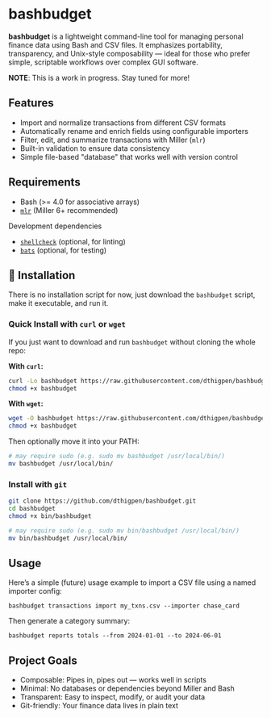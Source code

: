 # bashbudget

**bashbudget** is a lightweight command-line tool for managing personal finance data using Bash and CSV files. It emphasizes portability, transparency, and Unix-style composability — ideal for those who prefer simple, scriptable workflows over complex GUI software.

**NOTE**: This is a work in progress. Stay tuned for more!

## Features

- Import and normalize transactions from different CSV formats
- Automatically rename and enrich fields using configurable importers
- Filter, edit, and summarize transactions with Miller (`mlr`)
- Built-in validation to ensure data consistency
- Simple file-based "database" that works well with version control

## Requirements

- Bash (>= 4.0 for associative arrays)
- [`mlr`](https://miller.readthedocs.io/) (Miller 6+ recommended)

Development dependencies
- [`shellcheck`](https://www.shellcheck.net/) (optional, for linting)
- [`bats`](https://github.com/bats-core/bats-core) (optional, for testing)

## 🔧 Installation

There is no installation script for now, just download the `bashbudget` script, make it executable, and run it.

### Quick Install with `curl` or `wget`

If you just want to download and run `bashbudget` without cloning the whole repo:

**With `curl`:**

```bash
curl -Lo bashbudget https://raw.githubusercontent.com/dthigpen/bashbudget/main/bin/bashbudget
chmod +x bashbudget
```

**With `wget`:**

```bash
wget -O bashbudget https://raw.githubusercontent.com/dthigpen/bashbudget/main/bin/bashbudget
chmod +x bashbudget
```

Then optionally move it into your PATH:

```bash
# may require sudo (e.g. sudo mv bashbudget /usr/local/bin/)
mv bashbudget /usr/local/bin/
```

### Install with `git`

```sh
git clone https://github.com/dthigpen/bashbudget.git
cd bashbudget
chmod +x bin/bashbudget

# may require sudo (e.g. sudo mv bin/bashbudget /usr/local/bin/)
mv bin/bashbudget /usr/local/bin/
```

## Usage

Here’s a simple (future) usage example to import a CSV file using a named importer config:

```
bashbudget transactions import my_txns.csv --importer chase_card
```

Then generate a category summary:

```
bashbudget reports totals --from 2024-01-01 --to 2024-06-01
```

## Project Goals

- Composable: Pipes in, pipes out — works well in scripts
- Minimal: No databases or dependencies beyond Miller and Bash
- Transparent: Easy to inspect, modify, or audit your data
- Git-friendly: Your finance data lives in plain text
